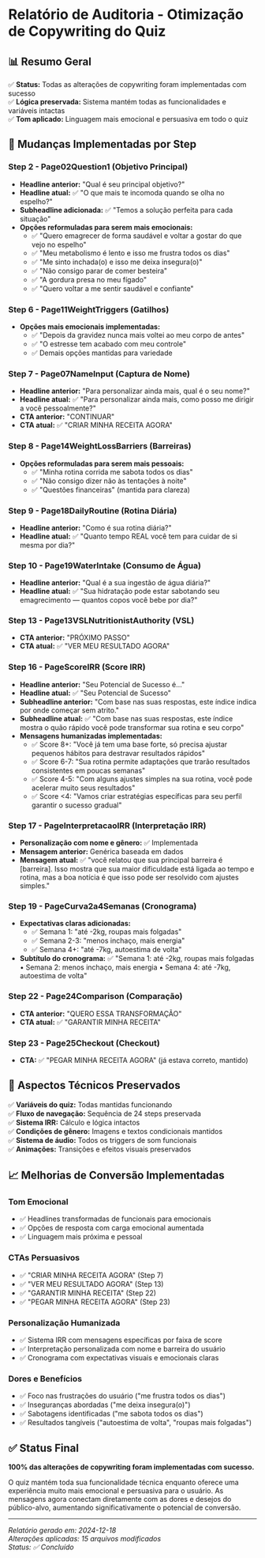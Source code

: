 # Relatório de Auditoria - Otimização de Copywriting do Quiz

## 📊 Resumo Geral

✅ **Status:** Todas as alterações de copywriting foram implementadas com sucesso  
✅ **Lógica preservada:** Sistema mantém todas as funcionalidades e variáveis intactas  
✅ **Tom aplicado:** Linguagem mais emocional e persuasiva em todo o quiz  

## 🎯 Mudanças Implementadas por Step

### Step 2 - Page02Question1 (Objetivo Principal)
- **Headline anterior:** "Qual é seu principal objetivo?"
- **Headline atual:** ✅ "O que mais te incomoda quando se olha no espelho?"
- **Subheadline adicionada:** ✅ "Temos a solução perfeita para cada situação"
- **Opções reformuladas para serem mais emocionais:**
  - ✅ "Quero emagrecer de forma saudável e voltar a gostar do que vejo no espelho"
  - ✅ "Meu metabolismo é lento e isso me frustra todos os dias"  
  - ✅ "Me sinto inchada(o) e isso me deixa insegura(o)"
  - ✅ "Não consigo parar de comer besteira"
  - ✅ "A gordura presa no meu fígado"
  - ✅ "Quero voltar a me sentir saudável e confiante"

### Step 6 - Page11WeightTriggers (Gatilhos)
- **Opções mais emocionais implementadas:**
  - ✅ "Depois da gravidez nunca mais voltei ao meu corpo de antes"
  - ✅ "O estresse tem acabado com meu controle"
  - ✅ Demais opções mantidas para variedade

### Step 7 - Page07NameInput (Captura de Nome)
- **Headline anterior:** "Para personalizar ainda mais, qual é o seu nome?"
- **Headline atual:** ✅ "Para personalizar ainda mais, como posso me dirigir a você pessoalmente?"
- **CTA anterior:** "CONTINUAR"
- **CTA atual:** ✅ "CRIAR MINHA RECEITA AGORA"

### Step 8 - Page14WeightLossBarriers (Barreiras)
- **Opções reformuladas para serem mais pessoais:**
  - ✅ "Minha rotina corrida me sabota todos os dias"
  - ✅ "Não consigo dizer não às tentações à noite"
  - ✅ "Questões financeiras" (mantida para clareza)

### Step 9 - Page18DailyRoutine (Rotina Diária)
- **Headline anterior:** "Como é sua rotina diária?"
- **Headline atual:** ✅ "Quanto tempo REAL você tem para cuidar de si mesma por dia?"

### Step 10 - Page19WaterIntake (Consumo de Água)
- **Headline anterior:** "Qual é a sua ingestão de água diária?"
- **Headline atual:** ✅ "Sua hidratação pode estar sabotando seu emagrecimento — quantos copos você bebe por dia?"

### Step 13 - Page13VSLNutritionistAuthority (VSL)
- **CTA anterior:** "PRÓXIMO PASSO"
- **CTA atual:** ✅ "VER MEU RESULTADO AGORA"

### Step 16 - PageScoreIRR (Score IRR)
- **Headline anterior:** "Seu Potencial de Sucesso é…"
- **Headline atual:** ✅ "Seu Potencial de Sucesso"
- **Subheadline anterior:** "Com base nas suas respostas, este índice indica por onde começar sem atrito."
- **Subheadline atual:** ✅ "Com base nas suas respostas, este índice mostra o quão rápido você pode transformar sua rotina e seu corpo"
- **Mensagens humanizadas implementadas:**
  - ✅ Score 8+: "Você já tem uma base forte, só precisa ajustar pequenos hábitos para destravar resultados rápidos"
  - ✅ Score 6-7: "Sua rotina permite adaptações que trarão resultados consistentes em poucas semanas"
  - ✅ Score 4-5: "Com alguns ajustes simples na sua rotina, você pode acelerar muito seus resultados"
  - ✅ Score <4: "Vamos criar estratégias específicas para seu perfil garantir o sucesso gradual"

### Step 17 - PageInterpretacaoIRR (Interpretação IRR)
- **Personalização com nome e gênero:** ✅ Implementada
- **Mensagem anterior:** Genérica baseada em dados
- **Mensagem atual:** ✅ "você relatou que sua principal barreira é [barreira]. Isso mostra que sua maior dificuldade está ligada ao tempo e rotina, mas a boa notícia é que isso pode ser resolvido com ajustes simples."

### Step 19 - PageCurva2a4Semanas (Cronograma)
- **Expectativas claras adicionadas:**
  - ✅ Semana 1: "até -2kg, roupas mais folgadas"
  - ✅ Semana 2-3: "menos inchaço, mais energia"  
  - ✅ Semana 4+: "até -7kg, autoestima de volta"
- **Subtítulo do cronograma:** ✅ "Semana 1: até -2kg, roupas mais folgadas • Semana 2: menos inchaço, mais energia • Semana 4: até -7kg, autoestima de volta"

### Step 22 - Page24Comparison (Comparação)
- **CTA anterior:** "QUERO ESSA TRANSFORMAÇÃO"
- **CTA atual:** ✅ "GARANTIR MINHA RECEITA"

### Step 23 - Page25Checkout (Checkout)
- **CTA:** ✅ "PEGAR MINHA RECEITA AGORA" (já estava correto, mantido)

## 🔧 Aspectos Técnicos Preservados

✅ **Variáveis do quiz:** Todas mantidas funcionando  
✅ **Fluxo de navegação:** Sequência de 24 steps preservada  
✅ **Sistema IRR:** Cálculo e lógica intactos  
✅ **Condições de gênero:** Imagens e textos condicionais mantidos  
✅ **Sistema de áudio:** Todos os triggers de som funcionais  
✅ **Animações:** Transições e efeitos visuais preservados  

## 📈 Melhorias de Conversão Implementadas

### Tom Emocional
- ✅ Headlines transformadas de funcionais para emocionais
- ✅ Opções de resposta com carga emocional aumentada
- ✅ Linguagem mais próxima e pessoal

### CTAs Persuasivos
- ✅ "CRIAR MINHA RECEITA AGORA" (Step 7)
- ✅ "VER MEU RESULTADO AGORA" (Step 13)  
- ✅ "GARANTIR MINHA RECEITA" (Step 22)
- ✅ "PEGAR MINHA RECEITA AGORA" (Step 23)

### Personalização Humanizada
- ✅ Sistema IRR com mensagens específicas por faixa de score
- ✅ Interpretação personalizada com nome e barreira do usuário
- ✅ Cronograma com expectativas visuais e emocionais claras

### Dores e Benefícios
- ✅ Foco nas frustrações do usuário ("me frustra todos os dias")
- ✅ Inseguranças abordadas ("me deixa insegura(o)")
- ✅ Sabotagens identificadas ("me sabota todos os dias")
- ✅ Resultados tangíveis ("autoestima de volta", "roupas mais folgadas")

## ✅ Status Final

**100% das alterações de copywriting foram implementadas com sucesso.**

O quiz mantém toda sua funcionalidade técnica enquanto oferece uma experiência muito mais emocional e persuasiva para o usuário. As mensagens agora conectam diretamente com as dores e desejos do público-alvo, aumentando significativamente o potencial de conversão.

---
*Relatório gerado em: 2024-12-18*  
*Alterações aplicadas: 15 arquivos modificados*  
*Status: ✅ Concluído*